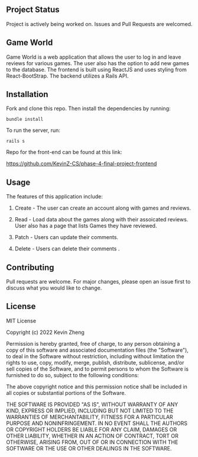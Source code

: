 ## Project Status
Project is actively being worked on. Issues and Pull Requests are welcomed.

## Game World 

Game World is a web application that allows the user to log in and leave
reviews for various games. The user also has the option to add new games 
to the database. The frontend is built using ReactJS and uses styling from 
React-BootStrap. The backend utilizes a Rails API.

## Installation
Fork and clone this repo. Then install the dependencies by running:

```
bundle install
```
To run the server, run:
```
rails s
```

Repo for the front-end can be found at this link:

https://github.com/KevinZ-CS/phase-4-final-project-frontend

## Usage
The features of this application include:

1. Create - The user can create an account along with games and reviews.

2. Read - Load data about the games along with their assoicated reviews. User also has
   a page that lists Games they have reviewed.

3. Patch - Users can update their comments.

4. Delete - Users can delete their comments .


## Contributing
Pull requests are welcome. For major changes, please open an issue first to discuss what you would like to change.

## License
MIT License

Copyright (c) 2022 Kevin Zheng

Permission is hereby granted, free of charge, to any person obtaining a copy
of this software and associated documentation files (the "Software"), to deal
in the Software without restriction, including without limitation the rights
to use, copy, modify, merge, publish, distribute, sublicense, and/or sell
copies of the Software, and to permit persons to whom the Software is
furnished to do so, subject to the following conditions:

The above copyright notice and this permission notice shall be included in all
copies or substantial portions of the Software.

THE SOFTWARE IS PROVIDED "AS IS", WITHOUT WARRANTY OF ANY KIND, EXPRESS OR
IMPLIED, INCLUDING BUT NOT LIMITED TO THE WARRANTIES OF MERCHANTABILITY,
FITNESS FOR A PARTICULAR PURPOSE AND NONINFRINGEMENT. IN NO EVENT SHALL THE
AUTHORS OR COPYRIGHT HOLDERS BE LIABLE FOR ANY CLAIM, DAMAGES OR OTHER
LIABILITY, WHETHER IN AN ACTION OF CONTRACT, TORT OR OTHERWISE, ARISING FROM,
OUT OF OR IN CONNECTION WITH THE SOFTWARE OR THE USE OR OTHER DEALINGS IN THE
SOFTWARE.
